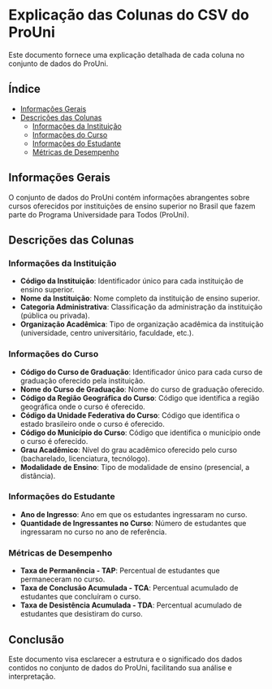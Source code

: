 # Explicação das Colunas do CSV do ProUni

Este documento fornece uma explicação detalhada de cada coluna no conjunto de dados do ProUni.

## Índice

- [Informações Gerais](#informações-gerais)
- [Descrições das Colunas](#descrições-das-colunas)
  - [Informações da Instituição](#informações-da-instituição)
  - [Informações do Curso](#informações-do-curso)
  - [Informações do Estudante](#informações-do-estudante)
  - [Métricas de Desempenho](#métricas-de-desempenho)

## Informações Gerais

O conjunto de dados do ProUni contém informações abrangentes sobre cursos oferecidos por instituições de ensino superior no Brasil que fazem parte do Programa Universidade para Todos (ProUni).

## Descrições das Colunas

### Informações da Instituição

- **Código da Instituição**: Identificador único para cada instituição de ensino superior.
- **Nome da Instituição**: Nome completo da instituição de ensino superior.
- **Categoria Administrativa**: Classificação da administração da instituição (pública ou privada).
- **Organização Acadêmica**: Tipo de organização acadêmica da instituição (universidade, centro universitário, faculdade, etc.).

### Informações do Curso

- **Código do Curso de Graduação**: Identificador único para cada curso de graduação oferecido pela instituição.
- **Nome do Curso de Graduação**: Nome do curso de graduação oferecido.
- **Código da Região Geográfica do Curso**: Código que identifica a região geográfica onde o curso é oferecido.
- **Código da Unidade Federativa do Curso**: Código que identifica o estado brasileiro onde o curso é oferecido.
- **Código do Município do Curso**: Código que identifica o município onde o curso é oferecido.
- **Grau Acadêmico**: Nível do grau acadêmico oferecido pelo curso (bacharelado, licenciatura, tecnólogo).
- **Modalidade de Ensino**: Tipo de modalidade de ensino (presencial, a distância).

### Informações do Estudante

- **Ano de Ingresso**: Ano em que os estudantes ingressaram no curso.
- **Quantidade de Ingressantes no Curso**: Número de estudantes que ingressaram no curso no ano de referência.

### Métricas de Desempenho

- **Taxa de Permanência - TAP**: Percentual de estudantes que permaneceram no curso.
- **Taxa de Conclusão Acumulada - TCA**: Percentual acumulado de estudantes que concluíram o curso.
- **Taxa de Desistência Acumulada - TDA**: Percentual acumulado de estudantes que desistiram do curso.

## Conclusão

Este documento visa esclarecer a estrutura e o significado dos dados contidos no conjunto de dados do ProUni, facilitando sua análise e interpretação.